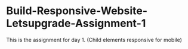 # Build-Responsive-Website-Letsupgrade-Assignment-1
This is the assignment for day 1. (Child elements responsive for mobile)
